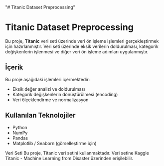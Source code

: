 "# Titanic Dataset Preprocessing" 

# Titanic Dataset Preprocessing

Bu proje, **Titanic** veri seti üzerinde veri ön işleme işlemleri gerçekleştirmek için hazırlanmıştır. Veri seti üzerinde eksik verilerin doldurulması, kategorik değişkenlerin işlenmesi ve diğer veri ön işleme adımları uygulanmıştır.

## İçerik
Bu proje aşağıdaki işlemleri içermektedir:
- Eksik değer analizi ve doldurulması
- Kategorik değişkenlerin dönüştürülmesi (encoding)
- Veri ölçeklendirme ve normalizasyon

## Kullanılan Teknolojiler
- Python
- NumPy
- Pandas
- Matplotlib / Seaborn (görselleştirme için)

Veri Seti
Bu proje, Titanic veri setini kullanmaktadır. Veri setine Kaggle Titanic - Machine Learning from Disaster üzerinden erişilebilir.

